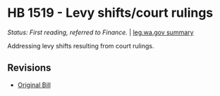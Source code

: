 # HB 1519 - Levy shifts/court rulings
*Status: First reading, referred to Finance.* | [leg.wa.gov summary](https://app.leg.wa.gov/billsummary?BillNumber=1519&Year=2021)

Addressing levy shifts resulting from court rulings.

## Revisions
* [Original Bill](1/)